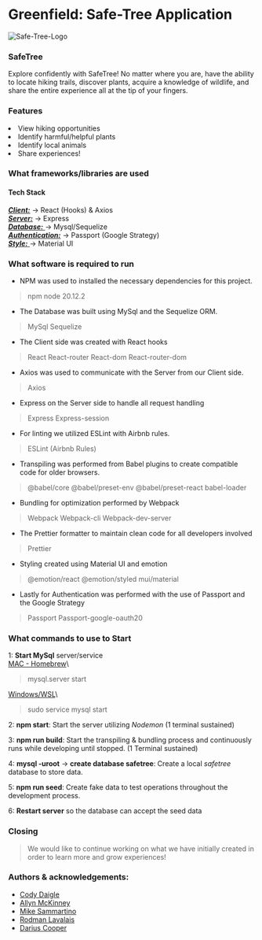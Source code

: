 # Greenfield: Safe-Tree Application

![Safe-Tree-Logo](client/style/logo.png)

### SafeTree

Explore confidently with SafeTree! No matter where you are, have the ability to locate hiking trails, discover plants, acquire a knowledge of wildlife, and share the entire experience all at the tip of your fingers.

### Features

<li>View hiking opportunities
<li>Identify harmful/helpful plants
<li>Identify local animals
<li>Share experiences!

### What frameworks/libraries are used

#### Tech Stack

<ins>_**Client:**_</ins> -> React (Hooks) & Axios\
<ins>
_**Server:**_</ins> -> Express\
<ins>
_**Database:**_ </ins>-> Mysql/Sequelize\
<ins>
_**Authentication:**_</ins> -> Passport (Google Strategy)\
<ins>
_**Style:**_ </ins>-> Material UI

### What software is required to run

- NPM was used to installed the necessary dependencies for this project.

> npm
> node 20.12.2

- The Database was built using MySql and the Sequelize ORM.

> MySql
> Sequelize

- The Client side was created with React hooks

> React
> React-router
> React-dom
> React-router-dom

- Axios was used to communicate with the Server from our Client side.

> Axios

- Express on the Server side to handle all request handling

> Express
> Express-session

- For linting we utilized ESLint with Airbnb rules.

> ESLint (Airbnb Rules)

- Transpiling was performed from Babel plugins to create compatible code for older browsers.

> @babel/core
> @babel/preset-env
> @babel/preset-react
> babel-loader

- Bundling for optimization performed by Webpack

> Webpack
> Webpack-cli
> Webpack-dev-server

- The Prettier formatter to maintain clean code for all developers involved

> Prettier

- Styling created using Material UI and emotion

> @emotion/react
> @emotion/styled
> mui/material

- Lastly for Authentication was performed with the use of Passport and the Google Strategy

> Passport
> Passport-google-oauth20

### What commands to use to Start

1: **Start MySql** server/service\
<ins>MAC - Homebrew</ins>\
> mysql.server start

<ins>Windows/WSL</ins>\
> sudo service mysql start

2: **npm start**: Start the server utilizing _Nodemon_ (1 terminal sustained)

3: **npm run build**: Start the transpiling & bundling process and continuously runs while developing until stopped. (1 Terminal sustained)

4: **mysql -uroot** -> **create database safetree**: Create a local _safetree_ database to store data.

5: **npm run seed**: Create fake data to test operations throughout the development process.

6: **Restart server** so the database can accept the seed data

### Closing

> We would like to continue working on what we have initially created in order to learn more and grow experiences!

### Authors & acknowledgements:

- [Cody Daigle](https://github.com/cody-daigle/)
- [Allyn McKinney](https://github.com/allynmm)
- [Mike Sammartino](https://github.com/mikesamm)
- [Rodman Lavalais](https://github.com/cougarred1)
- [Darius Cooper](https://github.com/dariusc16)
